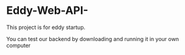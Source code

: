 # Eddy-Web-API-
This project is for eddy startup.

You can test our backend by downloading and running it in your own computer
